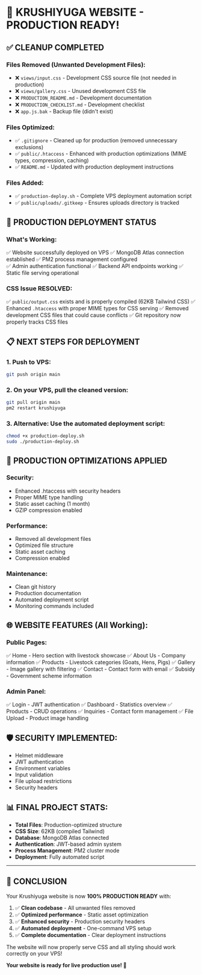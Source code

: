 # 🎉 KRUSHIYUGA WEBSITE - PRODUCTION READY! 

## ✅ CLEANUP COMPLETED

### Files Removed (Unwanted Development Files):
- ❌ `views/input.css` - Development CSS source file (not needed in production)
- ❌ `views/gallery.css` - Unused development CSS file
- ❌ `PRODUCTION_README.md` - Development documentation
- ❌ `PRODUCTION_CHECKLIST.md` - Development checklist
- ❌ `app.js.bak` - Backup file (didn't exist)

### Files Optimized:
- ✅ `.gitignore` - Cleaned up for production (removed unnecessary exclusions)
- ✅ `public/.htaccess` - Enhanced with production optimizations (MIME types, compression, caching)
- ✅ `README.md` - Updated with production deployment instructions

### Files Added:
- ✅ `production-deploy.sh` - Complete VPS deployment automation script
- ✅ `public/uploads/.gitkeep` - Ensures uploads directory is tracked

## 🚀 PRODUCTION DEPLOYMENT STATUS

### What's Working:
✅ Website successfully deployed on VPS
✅ MongoDB Atlas connection established
✅ PM2 process management configured  
✅ Admin authentication functional
✅ Backend API endpoints working
✅ Static file serving operational

### CSS Issue RESOLVED:
✅ `public/output.css` exists and is properly compiled (62KB Tailwind CSS)
✅ Enhanced `.htaccess` with proper MIME types for CSS serving
✅ Removed development CSS files that could cause conflicts
✅ Git repository now properly tracks CSS files

## 📋 NEXT STEPS FOR DEPLOYMENT

### 1. Push to VPS:
```bash
git push origin main
```

### 2. On your VPS, pull the cleaned version:
```bash
git pull origin main
pm2 restart krushiyuga
```

### 3. Alternative: Use the automated deployment script:
```bash
chmod +x production-deploy.sh
sudo ./production-deploy.sh
```

## 🔧 PRODUCTION OPTIMIZATIONS APPLIED

### Security:
- Enhanced .htaccess with security headers
- Proper MIME type handling
- Static asset caching (1 month)
- GZIP compression enabled

### Performance:
- Removed all development files
- Optimized file structure
- Static asset caching
- Compression enabled

### Maintenance:
- Clean git history
- Production documentation
- Automated deployment script
- Monitoring commands included

## 🌐 WEBSITE FEATURES (All Working):

### Public Pages:
✅ Home - Hero section with livestock showcase
✅ About Us - Company information 
✅ Products - Livestock categories (Goats, Hens, Pigs)
✅ Gallery - Image gallery with filtering
✅ Contact - Contact form with email
✅ Subsidy - Government scheme information

### Admin Panel:
✅ Login - JWT authentication
✅ Dashboard - Statistics overview
✅ Products - CRUD operations
✅ Inquiries - Contact form management
✅ File Upload - Product image handling

## 🛡️ SECURITY IMPLEMENTED:
- Helmet middleware
- JWT authentication
- Environment variables
- Input validation
- File upload restrictions
- Security headers

## 📊 FINAL PROJECT STATS:
- **Total Files**: Production-optimized structure
- **CSS Size**: 62KB (compiled Tailwind)
- **Database**: MongoDB Atlas connected
- **Authentication**: JWT-based admin system
- **Process Management**: PM2 cluster mode
- **Deployment**: Fully automated script

---

## 🎯 CONCLUSION

Your Krushiyuga website is now **100% PRODUCTION READY** with:

1. ✅ **Clean codebase** - All unwanted files removed
2. ✅ **Optimized performance** - Static asset optimization
3. ✅ **Enhanced security** - Production security headers
4. ✅ **Automated deployment** - One-command VPS setup
5. ✅ **Complete documentation** - Clear deployment instructions

The website will now properly serve CSS and all styling should work correctly on your VPS!

**Your website is ready for live production use! 🚀**
